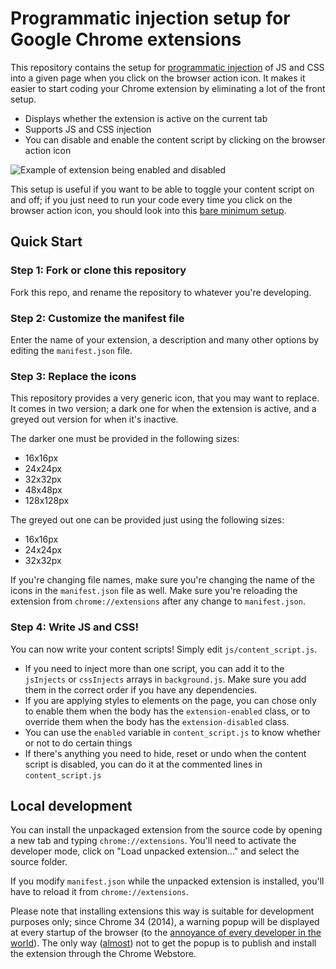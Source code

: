 # Programmatic injection setup for Google Chrome extensions
This repository contains the setup for [programmatic injection](https://developer.chrome.com/extensions/content_scripts#pi) of JS and CSS into a given page when you click on the browser action icon. It makes it easier to start coding your Chrome extension by eliminating a lot of the front setup.

- Displays whether the extension is active on the current tab
- Supports JS and CSS injection
- You can disable and enable the content script by clicking on the browser action icon

![Example of extension being enabled and disabled](https://i.imgur.com/ZcRujH4.png)

This setup is useful if you want to be able to toggle your content script on and off; if you just need to run your code every time you click on the browser action icon, you should look into this [bare minimum setup](https://gist.github.com/danharper/8364399).

## Quick Start

### Step 1: Fork or clone this repository
Fork this repo, and rename the repository to whatever you're developing.

### Step 2: Customize the manifest file
Enter the name of your extension, a description and many other options by editing the `manifest.json` file.

### Step 3: Replace the icons
This repository provides a very generic icon, that you may want to replace. It comes in two version; a dark one for when the extension is active, and a greyed out version for when it's inactive.

The darker one must be provided in the following sizes:
- 16x16px
- 24x24px
- 32x32px
- 48x48px
- 128x128px

The greyed out one can be provided just using the following sizes:
- 16x16px
- 24x24px
- 32x32px

If you're changing file names, make sure you're changing the name of the icons in the `manifest.json` file as well. Make sure you're reloading the extension from `chrome://extensions` after any change to `manifest.json`.

### Step 4: Write JS and CSS!
You can now write your content scripts! Simply edit `js/content_script.js`.

- If you need to inject more than one script, you can add it to the `jsInjects` or `cssInjects` arrays in `background.js`. Make sure you add them in the correct order if you have any dependencies.
- If you are applying styles to elements on the page, you can chose only to enable them when the body has the `extension-enabled` class, or to override them when the body has the `extension-disabled` class.
- You can use the `enabled` variable in `content_script.js` to know whether or not to do certain things
- If there's anything you need to hide, reset or undo when the content script is disabled, you can do it at the commented lines in `content_script.js`

## Local development
You can install the unpackaged extension from the source code by opening a new tab and typing `chrome://extensions`. You'll need to activate the developer mode, click on "Load unpacked extension..." and select the source folder.

If you modify `manifest.json` while the unpacked extension is installed, you'll have to reload it from `chrome://extensions`.

Please note that installing extensions this way is suitable for development purposes only; since Chrome 34 (2014), a warning popup will be displayed at every startup of the browser (to the [annoyance of every developer in the world](https://bugs.chromium.org/p/chromium/issues/detail?id=337734#c4)). The only way ([almost](https://stackoverflow.com/questions/23055651/disable-developer-mode-extensions-pop-up-in-chrome/38011386#38011386)) not to get the popup is to publish and install the extension through the Chrome Webstore.
